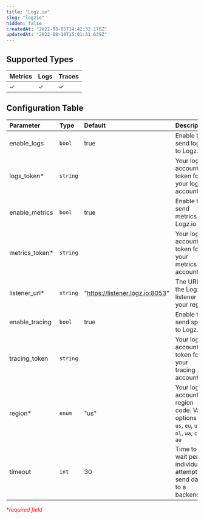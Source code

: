 ```yaml
---
title: "Logz.io"
slug: "logzio"
hidden: false
createdAt: "2022-08-05T14:42:32.176Z"
updatedAt: "2022-08-10T15:01:31.639Z"
---
```


## Supported Types

| Metrics | Logs | Traces |
| :------ | :--- | :----- |
| ✓       | ✓    | ✓      |

## Configuration Table

| Parameter       | Type     | Default                           | Description                                                                                   |
| :-------------- | :------- | :-------------------------------- | :-------------------------------------------------------------------------------------------- |
| enable_logs     | `bool`   | true                              | Enable to send logs to Logz.io                                                                |
| logs_token\*    | `string` |                                   | Your logz.io account token for your logs account                                              |
| enable_metrics  | `bool`   | true                              | Enable to send metrics to Logz.io                                                             |
| metrics_token\* | `string` |                                   | Your logz.io account token for your metrics account                                           |
| listener_url\*  | `string` | "<https://listener.logz.io:8053>" | The URL of the Logz.io listener in your region                                                |
| enable_tracing  | `bool`   | true                              | Enable to send spans to Logz.io                                                               |
| tracing_token   | `string` |                                   | Your logz.io account token for your tracing account                                           |
| region\*        | `enum`   | "us"                              | Your logz.io account region code. Valid options are: `us`, `eu`, `uk`, `nl`, `wa`, `ca`, `au` |
| timeout         | `int`    | 30                                | Time to wait per individual attempt to send data to a backend                                 |

<span style="color:red">\*_required field_</span>